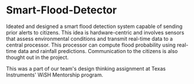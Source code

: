 # Smart-Flood-Detector
Ideated and designed a smart flood detection system capable of sending prior alerts to citizens. This idea is hardware-centric and involves sensors that assess environmental conditions and transmit real-time data to a central processor. This processor can compute flood probability using real-time data and rainfall predictions. Communication to the citizens is also thought out in the project.

This was a part of our team's design thinking assignment at Texas Instruments' WiSH Mentorship program.  
